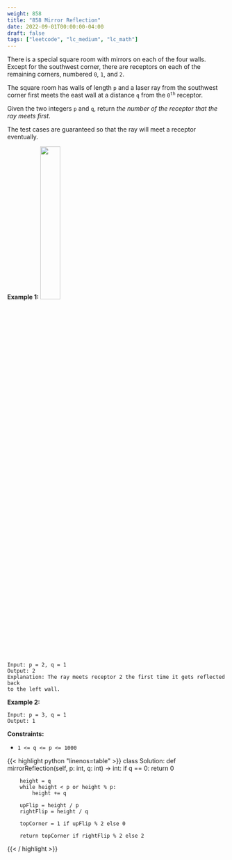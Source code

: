 ```yaml
---
weight: 858
title: "858 Mirror Reflection"
date: 2022-09-01T00:00:00-04:00
draft: false
tags: ["leetcode", "lc_medium", "lc_math"]
---
```


There is a special square room with mirrors on each of the four walls. Except for the southwest corner, there are receptors on each of the remaining corners, numbered `0`, `1`, and `2`.

The square room has walls of length `p` and a laser ray from the southwest corner first meets the east wall at a distance `q` from the <code>0<sup>th</sup></code> receptor.

Given the two integers `p` and `q`, return _the number of the receptor that the ray meets first_.

The test cases are guaranteed so that the ray will meet a receptor eventually.

**Example 1:**
<img src="https://s3-lc-upload.s3.amazonaws.com/uploads/2018/06/18/reflection.png" style="width: 30%;"/>
```
Input: p = 2, q = 1
Output: 2
Explanation: The ray meets receptor 2 the first time it gets reflected back
to the left wall.
```
**Example 2:**
```
Input: p = 3, q = 1
Output: 1
```

**Constraints:**
- `1 <= q <= p <= 1000`

<div class="tabs"></div>
<div class="tab-content">
<div id="python" class="lang">
{{< highlight python "linenos=table" >}}
class Solution:
    def mirrorReflection(self, p: int, q: int) -> int:
        if q == 0: 
            return 0

        height = q
        while height < p or height % p:
            height += q

        upFlip = height / p
        rightFlip = height / q

        topCorner = 1 if upFlip % 2 else 0

        return topCorner if rightFlip % 2 else 2
{{< / highlight >}}
</div>
</div>
